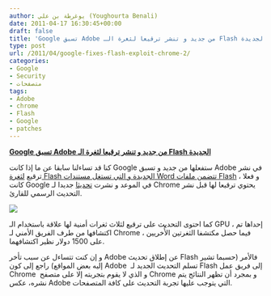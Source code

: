 ```yaml
---
author: يوغرطة بن علي (Youghourta Benali)
date: 2011-04-17 16:30:45+00:00
draft: false
title: 'Google تسبق Adobe من جديد و تنشر ترقيعا لثغرة الـ Flash الجديدة '
type: post
url: /2011/04/google-fixes-flash-exploit-chrome-2/
categories:
- Google
- Security
- متصفحات
tags:
- Adobe
- chrome
- Flash
- Google
- patches
---
```


[**Google تسبق Adobe من جديد و تنشر ترقيعا لثغرة الـ Flash الجديدة**](https://www.it-scoop.com/2011/04/google-fixes-flash-exploit-chrome-2)


كنا قد تساءلنا سابقا عن ما إذا كانت Google ستفعلها من جديد و تسبق Adobe في نشر ترقيع [لثغرة Flash الجديدة و التي تستغل مستندات Word تتضمن ملفات Flash](https://www.it-scoop.com/2011/04/adobe-flash-player-zero-day-vulnerability%e2%80%8e-2/) ، و فعلا كانت Google في الموعد و نشرت [تحديثا](http://googlechromereleases.blogspot.com/2011/04/stable-channel-update.html) جديدا لـ Chrome يحتوي ترقيعا لها قبل نشر التحديث الرسمي للقارئ.

[![](https://www.it-scoop.com/wp-content/uploads/2010/03/ChromeFlash-e1270054475670.png)
](https://www.it-scoop.com/2011/04/google-fixes-flash-exploit-chrome-2)

كما احتوى التحديث على ترقيع لثلاث ثغرات أمنية لها علاقة باستخدام الـ GPU ، إحداها تم اكتشافها من طرف الفريق الأمني لـ Chrome ، فيما حصل مكتشفا الثغرتين الأُخريين على 1500 دولار نظير اكتشافهما.

و إن كنت تتساءل عن سبب تأخر Adobe عن إطلاق تحديث Flash فالأمر (حسبما تشير إليه بعض المواقع) راجع إلى كون Adobe  تسلم التحديث الجديد لـ Flash إلى فريق عمل Chrome  و الذي لا يقوم بتجربته إلا على متصفح Chrome و بمجرد أن تظهر النتائج يتم نشره، عكس Adobe التي يتوجب عليها تجربة التحديث على كافة المتصفحات.


